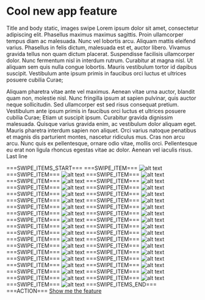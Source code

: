 # Cool new app feature
Title and body static, images swipe
Lorem ipsum dolor sit amet, consectetur adipiscing elit. Phasellus maximus maximus sagittis. Proin ullamcorper tempus diam ac malesuada. Nunc vel lobortis arcu. Aliquam mattis eleifend varius. Phasellus in felis dictum, malesuada est et, auctor libero. Vivamus gravida tellus non quam dictum placerat. Suspendisse facilisis ullamcorper dolor. Nunc fermentum nisl in interdum rutrum. Curabitur at magna nisl. Ut aliquam sem quis nulla congue lobortis. Mauris vestibulum tortor id dapibus suscipit. Vestibulum ante ipsum primis in faucibus orci luctus et ultrices posuere cubilia Curae;

Aliquam pharetra vitae ante vel maximus. Aenean vitae urna auctor, blandit quam non, molestie nisl. Nunc fringilla ipsum at sapien pulvinar, quis auctor neque sollicitudin. Sed ullamcorper est sed risus consequat pretium. Vestibulum ante ipsum primis in faucibus orci luctus et ultrices posuere cubilia Curae; Etiam ut suscipit ipsum. Curabitur gravida dignissim malesuada. Quisque varius gravida enim, ac vestibulum dolor aliquam eget. Mauris pharetra interdum sapien non aliquet. Orci varius natoque penatibus et magnis dis parturient montes, nascetur ridiculus mus. Cras non arcu arcu. Nunc quis ex pellentesque, ornare odio vitae, mollis orci. Pellentesque eu erat non ligula rhoncus egestas vitae ac dolor. Aenean vel iaculis risus.
Last line

===SWIPE_ITEMS_START===
===SWIPE_ITEM===
![alt text](https://images.unsplash.com/photo-1567629888721-f63fbcff5eed?ixlib=rb-1.2.1&ixid=eyJhcHBfaWQiOjEyMDd9&auto=format&fit=crop&w=1100&q=80 "Image 3")
===SWIPE_ITEM===
![alt text](https://images.unsplash.com/photo-1567596712370-dd041ef827f3?ixlib=rb-1.2.1&ixid=eyJhcHBfaWQiOjEyMDd9&auto=format&fit=crop&w=1223&q=80 "Image 2")
===SWIPE_ITEM===
![alt text](https://images.unsplash.com/photo-1567656569629-7fab0e1f56b1?ixlib=rb-1.2.1&ixid=eyJhcHBfaWQiOjEyMDd9&auto=format&fit=crop&w=1164&q=80 "Image 1")
===SWIPE_ITEM===
![alt text](https://images.unsplash.com/photo-1567629888721-f63fbcff5eed?ixlib=rb-1.2.1&ixid=eyJhcHBfaWQiOjEyMDd9&auto=format&fit=crop&w=1100&q=80 "Image 3")
===SWIPE_ITEM===
![alt text](https://images.unsplash.com/photo-1567629888721-f63fbcff5eed?ixlib=rb-1.2.1&ixid=eyJhcHBfaWQiOjEyMDd9&auto=format&fit=crop&w=1100&q=80 "Image 3")
===SWIPE_ITEM===
![alt text](https://images.unsplash.com/photo-1567629888721-f63fbcff5eed?ixlib=rb-1.2.1&ixid=eyJhcHBfaWQiOjEyMDd9&auto=format&fit=crop&w=1100&q=80 "Image 3")
===SWIPE_ITEM===
![alt text](https://images.unsplash.com/photo-1567629888721-f63fbcff5eed?ixlib=rb-1.2.1&ixid=eyJhcHBfaWQiOjEyMDd9&auto=format&fit=crop&w=1100&q=80 "Image 3")
===SWIPE_ITEM===
![alt text](https://images.unsplash.com/photo-1567596712370-dd041ef827f3?ixlib=rb-1.2.1&ixid=eyJhcHBfaWQiOjEyMDd9&auto=format&fit=crop&w=1223&q=80 "Image 2")
===SWIPE_ITEM===
![alt text](https://images.unsplash.com/photo-1567656569629-7fab0e1f56b1?ixlib=rb-1.2.1&ixid=eyJhcHBfaWQiOjEyMDd9&auto=format&fit=crop&w=1164&q=80 "Image 1")
===SWIPE_ITEM===
![alt text](https://images.unsplash.com/photo-1567629888721-f63fbcff5eed?ixlib=rb-1.2.1&ixid=eyJhcHBfaWQiOjEyMDd9&auto=format&fit=crop&w=1100&q=80 "Image 3")
===SWIPE_ITEM===
![alt text](https://images.unsplash.com/photo-1567629888721-f63fbcff5eed?ixlib=rb-1.2.1&ixid=eyJhcHBfaWQiOjEyMDd9&auto=format&fit=crop&w=1100&q=80 "Image 3")
===SWIPE_ITEM===
![alt text](https://images.unsplash.com/photo-1567629888721-f63fbcff5eed?ixlib=rb-1.2.1&ixid=eyJhcHBfaWQiOjEyMDd9&auto=format&fit=crop&w=1100&q=80 "Image 3")
===SWIPE_ITEM===
![alt text](https://images.unsplash.com/photo-1567629888721-f63fbcff5eed?ixlib=rb-1.2.1&ixid=eyJhcHBfaWQiOjEyMDd9&auto=format&fit=crop&w=1100&q=80 "Image 3")
===SWIPE_ITEM===
![alt text](https://images.unsplash.com/photo-1567596712370-dd041ef827f3?ixlib=rb-1.2.1&ixid=eyJhcHBfaWQiOjEyMDd9&auto=format&fit=crop&w=1223&q=80 "Image 2")
===SWIPE_ITEM===
![alt text](https://images.unsplash.com/photo-1567656569629-7fab0e1f56b1?ixlib=rb-1.2.1&ixid=eyJhcHBfaWQiOjEyMDd9&auto=format&fit=crop&w=1164&q=80 "Image 1")
===SWIPE_ITEM===
![alt text](https://images.unsplash.com/photo-1567629888721-f63fbcff5eed?ixlib=rb-1.2.1&ixid=eyJhcHBfaWQiOjEyMDd9&auto=format&fit=crop&w=1100&q=80 "Image 3")
===SWIPE_ITEM===
![alt text](https://images.unsplash.com/photo-1567629888721-f63fbcff5eed?ixlib=rb-1.2.1&ixid=eyJhcHBfaWQiOjEyMDd9&auto=format&fit=crop&w=1100&q=80 "Image 3")
===SWIPE_ITEM===
![alt text](https://images.unsplash.com/photo-1567629888721-f63fbcff5eed?ixlib=rb-1.2.1&ixid=eyJhcHBfaWQiOjEyMDd9&auto=format&fit=crop&w=1100&q=80 "Image 3")
===SWIPE_ITEM===
![alt text](https://images.unsplash.com/photo-1567629888721-f63fbcff5eed?ixlib=rb-1.2.1&ixid=eyJhcHBfaWQiOjEyMDd9&auto=format&fit=crop&w=1100&q=80 "Image 3")
===SWIPE_ITEM===
![alt text](https://images.unsplash.com/photo-1567596712370-dd041ef827f3?ixlib=rb-1.2.1&ixid=eyJhcHBfaWQiOjEyMDd9&auto=format&fit=crop&w=1223&q=80 "Image 2")
===SWIPE_ITEM===
![alt text](https://images.unsplash.com/photo-1567656569629-7fab0e1f56b1?ixlib=rb-1.2.1&ixid=eyJhcHBfaWQiOjEyMDd9&auto=format&fit=crop&w=1164&q=80 "Image 1")
===SWIPE_ITEM===
![alt text](https://images.unsplash.com/photo-1567629888721-f63fbcff5eed?ixlib=rb-1.2.1&ixid=eyJhcHBfaWQiOjEyMDd9&auto=format&fit=crop&w=1100&q=80 "Image 3")
===SWIPE_ITEM===
![alt text](https://images.unsplash.com/photo-1567629888721-f63fbcff5eed?ixlib=rb-1.2.1&ixid=eyJhcHBfaWQiOjEyMDd9&auto=format&fit=crop&w=1100&q=80 "Image 3")
===SWIPE_ITEM===
![alt text](https://images.unsplash.com/photo-1567629888721-f63fbcff5eed?ixlib=rb-1.2.1&ixid=eyJhcHBfaWQiOjEyMDd9&auto=format&fit=crop&w=1100&q=80 "Image 3")
===SWIPE_ITEM===
![alt text](https://images.unsplash.com/photo-1567629888721-f63fbcff5eed?ixlib=rb-1.2.1&ixid=eyJhcHBfaWQiOjEyMDd9&auto=format&fit=crop&w=1100&q=80 "Image 3")
===SWIPE_ITEM===
![alt text](https://images.unsplash.com/photo-1567596712370-dd041ef827f3?ixlib=rb-1.2.1&ixid=eyJhcHBfaWQiOjEyMDd9&auto=format&fit=crop&w=1223&q=80 "Image 2")
===SWIPE_ITEM===
![alt text](https://images.unsplash.com/photo-1567656569629-7fab0e1f56b1?ixlib=rb-1.2.1&ixid=eyJhcHBfaWQiOjEyMDd9&auto=format&fit=crop&w=1164&q=80 "Image 1")
===SWIPE_ITEM===
![alt text](https://images.unsplash.com/photo-1567629888721-f63fbcff5eed?ixlib=rb-1.2.1&ixid=eyJhcHBfaWQiOjEyMDd9&auto=format&fit=crop&w=1100&q=80 "Image 3")
===SWIPE_ITEM===
![alt text](https://images.unsplash.com/photo-1567629888721-f63fbcff5eed?ixlib=rb-1.2.1&ixid=eyJhcHBfaWQiOjEyMDd9&auto=format&fit=crop&w=1100&q=80 "Image 3")
===SWIPE_ITEM===
![alt text](https://images.unsplash.com/photo-1567629888721-f63fbcff5eed?ixlib=rb-1.2.1&ixid=eyJhcHBfaWQiOjEyMDd9&auto=format&fit=crop&w=1100&q=80 "Image 3")
===SWIPE_ITEM===
![alt text](https://images.unsplash.com/photo-1567629888721-f63fbcff5eed?ixlib=rb-1.2.1&ixid=eyJhcHBfaWQiOjEyMDd9&auto=format&fit=crop&w=1100&q=80 "Image 3")
===SWIPE_ITEM===
![alt text](https://images.unsplash.com/photo-1567596712370-dd041ef827f3?ixlib=rb-1.2.1&ixid=eyJhcHBfaWQiOjEyMDd9&auto=format&fit=crop&w=1223&q=80 "Image 2")
===SWIPE_ITEM===
![alt text](https://images.unsplash.com/photo-1567656569629-7fab0e1f56b1?ixlib=rb-1.2.1&ixid=eyJhcHBfaWQiOjEyMDd9&auto=format&fit=crop&w=1164&q=80 "Image 1")
===SWIPE_ITEM===
![alt text](https://images.unsplash.com/photo-1567629888721-f63fbcff5eed?ixlib=rb-1.2.1&ixid=eyJhcHBfaWQiOjEyMDd9&auto=format&fit=crop&w=1100&q=80 "Image 3")
===SWIPE_ITEM===
![alt text](https://images.unsplash.com/photo-1567629888721-f63fbcff5eed?ixlib=rb-1.2.1&ixid=eyJhcHBfaWQiOjEyMDd9&auto=format&fit=crop&w=1100&q=80 "Image 3")
===SWIPE_ITEM===
![alt text](https://images.unsplash.com/photo-1567629888721-f63fbcff5eed?ixlib=rb-1.2.1&ixid=eyJhcHBfaWQiOjEyMDd9&auto=format&fit=crop&w=1100&q=80 "Image 3")
===SWIPE_ITEMS_END===
===ACTION===
[Show me the feature](app://sparta/cool_feature_link)
